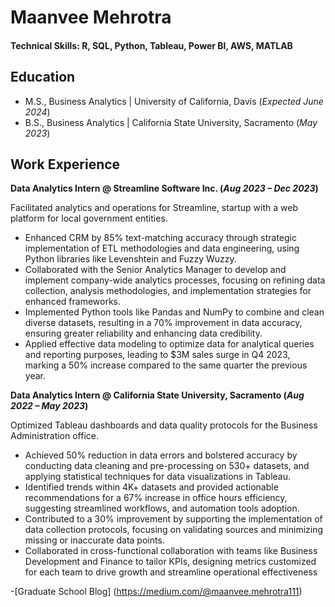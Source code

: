 # Maanvee Mehrotra 

#### Technical Skills: R, SQL, Python, Tableau, Power BI, AWS, MATLAB

## Education
- M.S., Business Analytics | University of California, Davis (_Expected June 2024_)
- B.S., Business Analytics | California State University, Sacramento (_May 2023_)

## Work Experience
**Data Analytics Intern @ Streamline Software Inc. (_Aug 2023 – Dec 2023_)**

Facilitated analytics and operations for Streamline, startup with a web platform for local government entities.
- Enhanced CRM by 85% text-matching accuracy through strategic implementation of ETL methodologies and data engineering, using Python libraries like Levenshtein and Fuzzy Wuzzy.
- Collaborated with the Senior Analytics Manager to develop and implement company-wide analytics processes, focusing on refining data collection, analysis methodologies, and implementation strategies for enhanced frameworks.
- Implemented Python tools like Pandas and NumPy to combine and clean diverse datasets, resulting in a 70% improvement in data accuracy, ensuring greater reliability and enhancing data credibility.
- Applied effective data modeling to optimize data for analytical queries and reporting purposes, leading to $3M sales surge in Q4 2023, marking a 50% increase compared to the same quarter the previous year.

**Data Analytics Intern  @ California State University, Sacramento (_Aug 2022 – May 2023_)**

Optimized Tableau dashboards and data quality protocols for the Business Administration office.
- Achieved 50% reduction in data errors and bolstered accuracy by conducting data cleaning and pre-processing on 530+ datasets, and applying statistical techniques for data visualizations in Tableau.
- Identified trends within 4K+ datasets and provided actionable recommendations for a 67% increase in office hours efficiency, suggesting streamlined workflows, and automation tools adoption.
- Contributed to a 30% improvement by supporting the implementation of data collection protocols, focusing on validating sources and minimizing missing or inaccurate data points.
- Collaborated in cross-functional collaboration with teams like Business Development and Finance to tailor KPIs, designing metrics customized for each team to drive growth and streamline operational effectiveness


-[Graduate School Blog] (https://medium.com/@maanvee.mehrotra111)

